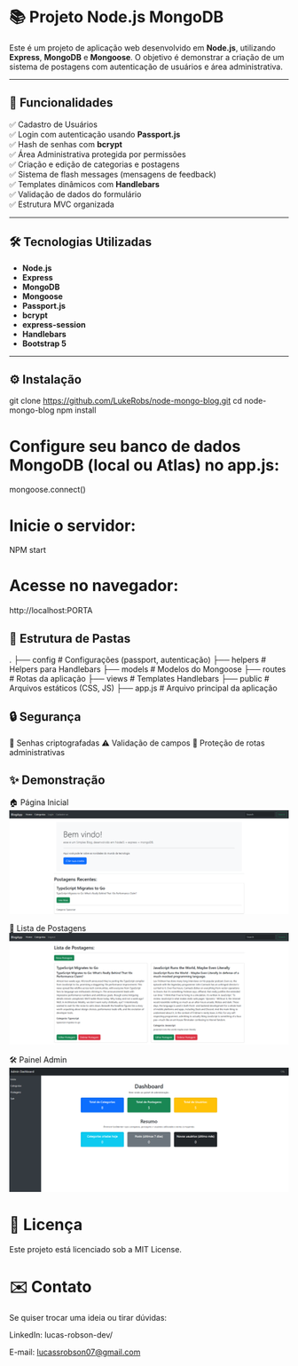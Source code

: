 # 📚 Projeto Node.js MongoDB

Este é um projeto de aplicação web desenvolvido em **Node.js**, utilizando **Express**, **MongoDB** e **Mongoose**. O objetivo é demonstrar a criação de um sistema de postagens com autenticação de usuários e área administrativa.

---

## 🚀 Funcionalidades

✅ Cadastro de Usuários  
✅ Login com autenticação usando **Passport.js**  
✅ Hash de senhas com **bcrypt**  
✅ Área Administrativa protegida por permissões  
✅ Criação e edição de categorias e postagens  
✅ Sistema de flash messages (mensagens de feedback)  
✅ Templates dinâmicos com **Handlebars**  
✅ Validação de dados do formulário  
✅ Estrutura MVC organizada

---

## 🛠 Tecnologias Utilizadas

- **Node.js**
- **Express**
- **MongoDB**
- **Mongoose**
- **Passport.js**
- **bcrypt**
- **express-session**
- **Handlebars**
- **Bootstrap 5**

---

## ⚙️ Instalação

git clone https://github.com/LukeRobs/node-mongo-blog.git
cd node-mongo-blog
npm install


# Configure seu banco de dados MongoDB (local ou Atlas) no app.js:
mongoose.connect()

# Inicie o servidor:
NPM start

# Acesse no navegador:
http://localhost:PORTA


## 📂 Estrutura de Pastas
.
├── config          # Configurações (passport, autenticação)
├── helpers         # Helpers para Handlebars
├── models          # Modelos do Mongoose
├── routes          # Rotas da aplicação
├── views           # Templates Handlebars
├── public          # Arquivos estáticos (CSS, JS)
├── app.js          # Arquivo principal da aplicação


## 🔒 Segurança

 🔐 Senhas criptografadas
 ⚠️ Validação de campos
 🚫 Proteção de rotas administrativas

## ✨ Demonstração
   🏠 Página Inicial
    ![HomePage](./public/img/home.png)
    
   📝 Lista de Postagens
    ![postagens](./public/img/postagens.png)

   🛠️ Painel Admin
   ![Dashboard](./public/img/dashboard.png)

    
# 📄 Licença
Este projeto está licenciado sob a MIT License.

# ✉️ Contato
Se quiser trocar uma ideia ou tirar dúvidas:

LinkedIn: lucas-robson-dev/

E-mail: lucassrobson07@gmail.com
